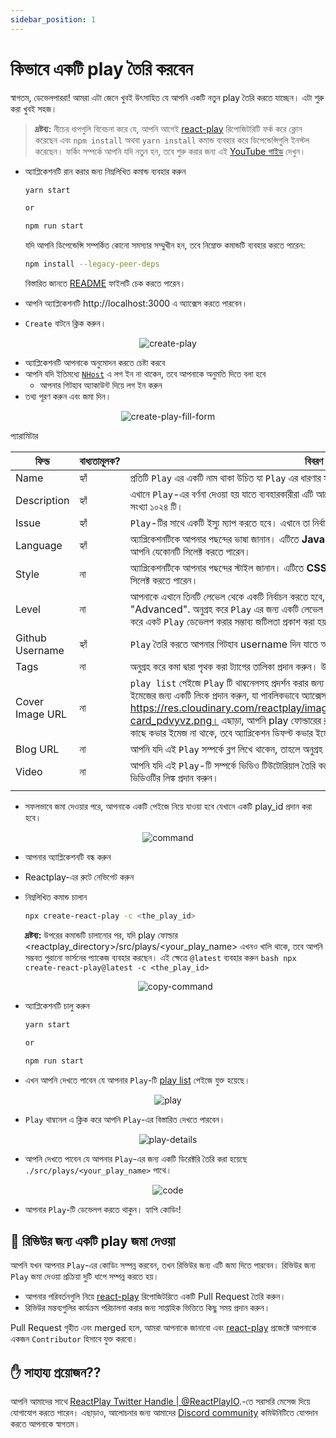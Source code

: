 ```yaml
---
sidebar_position: 1
---
```


# কিভাবে একটি play তৈরি করবেন

স্বাগতম, ডেভেলপাররা! আমরা এটা জেনে খুবই উৎসাহিত যে আপনি একটি নতুন play তৈরি করতে যাচ্ছেন। এটা শুরু করা খুবই সহজ।

> **দ্রষ্টব্য:** নীচের ধাপগুলি বিবেচনা করে যে, আপনি আগেই [react-play](https://github.com/reactplay/react-play) রিপোজিটরিটি ফর্ক করে ক্লোন করেছেন এবং `npm install` অথবা `yarn install` কমান্ড ব্যবহার করে ডিপেন্ডেন্সিগুলি ইনস্টল করেছেন। ফর্কিং সম্পর্কে আপনি যদি নতুন হন, তবে শুরু করার জন্য এই [YouTube গাইড](https://www.youtube.com/watch?v=h8suY-Osn8Q) দেখুন।

- অ্যাপ্লিকেশনটি রান করার জন্য নিম্নলিখিত কমান্ড ব্যবহার করুন

  ```bash
  yarn start

  or

  npm run start
  ```

  যদি আপনি ডিপেন্ডেন্সি সম্পর্কিত কোনো সমস্যার সম্মুখীন হন, তবে নিম্নোক্ত কমান্ডটি ব্যবহার করতে পারেন:

  ```bash
  npm install --legacy-peer-deps
  ```

  বিস্তারিত জানতে [README](https://github.com/reactplay/react-play#readme) ফাইলটি চেক করতে পারেন।

- আপনি অ্যাপ্লিকেশনটি http://localhost:3000 এ অ্যাক্সেস করতে পারবেন।
- `Create` বাটনে ক্লিক করুন।

<p align="center">
  <img src="https://res.cloudinary.com/atapas/image/upload/v1675171492/ReactPlay/Screenshot_2023-01-31_at_6.43.49_PM_bkcvkv.png" alt="create-play" />
</p>

- অ্যাপ্লিকেশনটি আপনাকে অনুমোদন করতে চেষ্টা করবে
- আপনি যদি ইতিমধ্যে [`NHost`](https://nhost.io) এ লগ ইন না থাকেন, তবে আপনাকে অনুমতি দিতে বলা হবে
  - আপনার গিটহাব অ্যাকাউন্ট দিয়ে লগ ইন করুন
- তথ্য পূরণ করুন এবং জমা দিন।

<p align="center">
  <img src="https://res.cloudinary.com/atapas/image/upload/v1675171492/ReactPlay/Screenshot_2023-01-31_at_6.51.24_PM_ljc1hz.png" alt="create-play-fill-form"/>
</p>

প্যারামিটার

| ফিল্ড           | বাধ্যতামূলক? | বিবরণ                                                                                                                                                                                                                                                                                                                                                                                                                          |
| --------------- | ------------ | ------------------------------------------------------------------------------------------------------------------------------------------------------------------------------------------------------------------------------------------------------------------------------------------------------------------------------------------------------------------------------------------------------------------------------ |
| Name            | হ্যাঁ        | প্রতিটি `Play` এর একটি নাম থাকা উচিত যা `Play` এর ধারণার সাথে সম্পর্কিত।                                                                                                                                                                                                                                                                                                                                                       |
| Description     | হ্যাঁ        | এখানে `Play`-এর বর্ণনা দেওয়া হয় যাতে ব্যবহারকারীরা এটি আরো ভালোভাবে বুঝতে পারে। সর্বাধিক অনুমোদিত অক্ষরের সংখ্যা ১০২৪ টি।                                                                                                                                                                                                                                                                                                     |
| Issue           | হ্যাঁ        | `Play`-টির সাথে একটি ইস্যু ম্যাপ করতে হবে। এখানে তা নির্বাচন করুন।                                                                                                                                                                                                                                                                                                                                                             |
| Language        | হ্যাঁ        | অ্যাপ্লিকেশনটিকে আপনার পছন্দের ভাষা জানান। এটিতে **JavaScript** এবং **TypeScript** উভয় সাপোর্ট করে। আপনি যেকোনটি সিলেক্ট করতে পারেন।                                                                                                                                                                                                                                                                                           |
| Style           | না           | অ্যাপ্লিকেশনটিকে আপনার পছন্দের স্টাইল জানান। এটিতে **CSS** এবং **SCSS** উভয় সাপোর্ট করে। আপনি যেকোনটি সিলেক্ট করতে পারেন।                                                                                                                                                                                                                                                                                                      |
| Level           | না           | আপনাকে এখানে তিনটি লেভেল থেকে একটি নির্বাচন করতে হবে, "Beginner", "Intermediate", অথবা "Advanced". অনুগ্রহ করে `Play` এর জন্য একটি লেভেল নির্বাচন করুন। এই লেভেলের মাধ্যমে React ব্যবহার করে একট `Play` ডেভেলপ করার সম্ভাব্য জটিলতা প্রকাশ করা হয়।                                                                                                                                                                             |
| Github Username | হ্যাঁ        | `Play` তৈরি করতে আপনার গিটহাব username দিন যাতে আপনাকে `Play`-এর ক্রিয়েটর হিসাবে চিহ্নিত করা যায়।                                                                                                                                                                                                                                                                                                                             |
| Tags            | না           | অনুগ্রহ করে কমা দ্বারা পৃথক করা ট্যাগের তালিকা প্রদান করুন। উদাহরণঃ JSX, Hooks                                                                                                                                                                                                                                                                                                                                                 |
| Cover Image URL | না           | `play list` পেইজে `Play` টি থাম্বনেলসহ প্রদর্শন করার জন্য কভার ইমেজ ব্যবহার করা হয়। অনুগ্রহ করে কভার ইমেজের জন্য একটি লিংক প্রদান করুন, যা পাবলিকভাবে অ্যাক্সেস যোগ্য একটি URL, উদাহরণঃ https://res.cloudinary.com/reactplay/image/upload/v1649060528/demos/id-card_pdvyvz.png। এছাড়া, আপনি play ফোল্ডারের রুটে cover.png ফাইল রাখতে পারেন। যদি আপনার কাছে কভার ইমেজ না থাকে, তবে অ্যাপ্লিকেশন ডিফল্ট কভার ইমেজ ব্যবহার করবে। |
| Blog URL        | না           | আপনি যদি এই `Play` সম্পর্কে ব্লগ লিখে থাকেন, তাহলে অনুগ্রহ করে আপনার ব্লগ আর্টিকেল পেইজের লিঙ্ক প্রদান করুন।                                                                                                                                                                                                                                                                                                                   |
| Video           | না           | আপনি যদি এই `Play`-টি সম্পর্কে ভিডিও টিউটোরিয়াল তৈরি করে থাকেন, তাহলে অনুগ্রহ করে আপনার Youtube ভিডিওটির লিঙ্ক প্রদান করুন।                                                                                                                                                                                                                                                                                                   |
|                 |

- সফলভাবে জমা দেওয়ার পরে, আপনাকে একটি পেইজে নিয়ে যাওয়া হবে যেখানে একটি play_id প্রদান করা হবে।

<p align="center">
  <img src="https://res.cloudinary.com/atapas/image/upload/v1675172353/ReactPlay/Screenshot_2023-01-31_at_7.02.55_PM_k1tphu.png" alt="command" />
</p>

- আপনার অ্যাপ্লিকেশনটি বন্ধ করুন
- Reactplay-এর রুটে নেভিগেট করুন
- নিম্নলিখিত কমান্ড চালান

  ```bash
  npx create-react-play -c <the_play_id>
  ```

  **দ্রষ্টব্য:** উপরের কমান্ডটি চালানোর পর, যদি play ফোল্ডার <reactplay_directory>/src/plays/<your_play_name> এখনও খালি থাকে, তবে আপনি সম্ভবত পুরানো ভার্সনের প্যাকেজ ব্যবহার করছেন। এই ক্ষেত্রে `@latest` ব্যবহার করুন
  `bash
npx create-react-play@latest -c <the_play_id>`
    <p align="center">
    <img src="https://res.cloudinary.com/atapas/image/upload/v1675172352/ReactPlay/Screenshot_2023-01-31_at_7.06.07_PM_jhbcbl.png" alt="copy-command" />
    </p>

- অ্যাপ্লিকেশনটি চালু করুন

  ```bash
  yarn start

  or

  npm run start
  ```

- এখন আপনি দেখতে পাবেন যে আপনার `Play`-টি [play list](http://localhost:3000/plays) পেইজে যুক্ত হয়েছে।
<p align="center">
  <img src="https://res.cloudinary.com/atapas/image/upload/v1675172352/ReactPlay/Screenshot_2023-01-31_at_7.06.55_PM_gyck2r.png" alt="play" />
</p>

- `Play` থাম্বনেল এ ক্লিক করে আপনি `Play`-এর বিস্তারিত দেখতে পারবেন।
<p align="center">
  <img src="https://res.cloudinary.com/atapas/image/upload/v1675172353/ReactPlay/Screenshot_2023-01-31_at_7.07.19_PM_dnmcuu.png" alt="play-details"/>
</p>

- আপনি দেখতে পাবেন যে আপনার `Play`-এর জন্য একটি ডিরেক্টরি তৈরি করা হয়েছে `./src/plays/<your_play_name>` পাথে।
<p align="center">
  <img src="https://res.cloudinary.com/atapas/image/upload/v1675172514/ReactPlay/Screenshot_2023-01-31_at_7.10.36_PM_uxjomi.png" alt="code"/>
</p>

- আপনার `Play`-টি ডেভেলপ করতে থাকুন। হ্যাপি কোডিং!

## 👀 রিভিউর জন্য একটি play জমা দেওয়া

আপনি যখন আপনার `Play`-এর কোডিং সম্পন্ন করবেন, তখন রিভিউর জন্য এটি জমা দিতে পারবেন। রিভিউর জন্য `Play` জমা দেওয়া প্রক্রিয়া দুটি ধাপে সম্পন্ন করতে হয়।

- আপনার পরিবর্তনগুলি নিয়ে [react-play](https://github.com/reactplay/react-play) রিপোজিটরিতে একটি Pull Request তৈরি করুন।
- রিভিউর মন্তব্যগুলির কার্যক্রম পরিচালনা করার জন্য সাপ্তাহিক ভিত্তিতে কিছু সময় প্রদান করুন।

Pull Request গৃহীত এবং merged হলে, আমরা আপনাকে জানাবো এবং [react-play](https://github.com/reactplay/react-play) প্রজেক্টে আপনাকে একজন `Contributor` হিসাবে যুক্ত করবো।

## ✋ সাহায্য প্রয়োজন??

আপনি আমাদের সাথে [ReactPlay Twitter Handle | @ReactPlayIO](https://twitter.com/ReactPlayIO).-তে
সরাসরি মেসেজ দিয়ে যোগাযোগ করতে পারেন। এছাড়াও, আলোচনার জন্য আমাদের [Discord community](https://discord.gg/vrTxWUP8Am) কমিউনিটিতে যোগদান করতে আপনাকে স্বাগতম।
